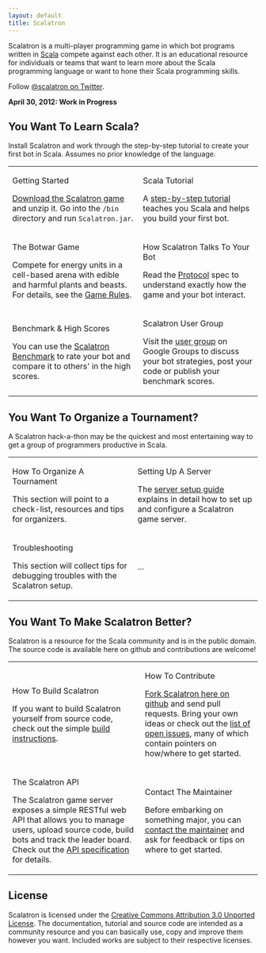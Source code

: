 ```yaml
---
layout: default
title: Scalatron
---
```


Scalatron is a multi-player programming game in which bot programs written in [Scala](http://www.scala-lang.org/)
compete against each other. It is an educational resource for individuals or teams that want to learn more about the
Scala programming language or want to hone their Scala programming skills.

Follow [@scalatron on Twitter](http://twitter.com/scalatron).

**April 30, 2012: Work in Progress**

## You Want To Learn Scala?

Install Scalatron and work through the step-by-step tutorial to create your first bot in Scala. Assumes no
prior knowledge of the language.

<table class="resourcetable">

<tr>
<td>

<span class='resourcetitle'>Getting Started</span> <br>

<a href="http://github.com/scalatron/scalatron/downloads">Download the Scalatron game</a> and unzip it.
Go into the <code>/bin</code> directory and run <code>Scalatron.jar</code>.

</td>
<td>

<span class='resourcetitle'>Scala Tutorial</span> <br>

A <a href="http://github.com/scalatron/scalatron/raw/master/Scalatron/doc/pdf/Scalatron%20Tutorial.pdf">step-by-step tutorial</a>
teaches you Scala and helps you build your first bot.

</td>
</tr>

<tr>
<td>

<span class='resourcetitle'>The Botwar Game</span> <br>

Compete for energy units in a cell-based arena with edible and harmful plants and beasts.
For details, see the <a href="http://github.com/scalatron/scalatron/raw/master/Scalatron/doc/pdf/Scalatron%20Game%20Rules.pdf">Game Rules</a>.

</td>
<td>

<span class='resourcetitle'>How Scalatron Talks To Your Bot</span> <br>

Read the <a href="http://github.com/scalatron/scalatron/raw/master/Scalatron/doc/pdf/Scalatron%20Protocol.pdf">Protocol</a>
spec to understand exactly how the game and your bot interact.

</td>
</tr>

<tr>
<td>

<span class='resourcetitle'>Benchmark &amp; High Scores</span> <br>

You can use the <a href="benchmark.html">Scalatron Benchmark</a> to rate your bot and compare it to others' in the high scores.

</td>
<td>

<span class='resourcetitle'>Scalatron User Group</span> <br>

Visit the <a href="benchmark.html">user group</a> on Google Groups to discuss your bot strategies, post your code or publish your benchmark scores.

</td>
</tr>

</table>



## You Want To Organize a Tournament?

A Scalatron hack-a-thon may be the quickest and most entertaining way to get a group of programmers productive in Scala.

<table class="resourcetable">

<tr>
<td>

<span class='resourcetitle'>How To Organize A Tournament</span> <br>

This section will point to a check-list, resources and tips for organizers.

</td>
<td>

<span class='resourcetitle'>Setting Up A Server</span> <br>

The <a href="http://github.com/scalatron/scalatron/raw/master/Scalatron/doc/pdf/Scalatron%20Server%20Setup.pdf">server setup guide</a>
explains in detail how to set up and configure a Scalatron game server.

</td>
</tr>

<tr>
<td>

<span class='resourcetitle'>Troubleshooting</span> <br>

This section will collect tips for debugging troubles with the Scalatron setup.

</td>
<td>

...

</td>
</tr>

</table>



## You Want To Make Scalatron Better?

Scalatron is a resource for the Scala community and is in the public domain.
The source code is available here on github and contributions are welcome!


<table class="resourcetable">

<tr>
<td>

<span class='resourcetitle'>How To Build Scalatron</span> <br>

If you want to build Scalatron yourself from source code, check out the simple <a href="howtobuild.html">build instructions</a>.

</td>
<td>

<span class='resourcetitle'>How To Contribute</span> <br>

<a href ="http://github.com/scalatron/scalatron/fork">Fork Scalatron here on github</a> and send pull requests.
Bring your own ideas or check out the <a href="http://github.com/scalatron/scalatron/issues?state=open">list of open issues</a>,
many of which contain pointers on how/where to get started.

</td>
</tr>

<tr>
<td>

<span class='resourcetitle'>The Scalatron API</span> <br>

The Scalatron game server exposes a simple RESTful web API that allows you to manage users, upload source code,
build bots and track the leader board. Check out the
<a href="https://github.com/scalatron/scalatron/blob/master/Scalatron/devdoc/markdown/Scalatron%20APIs.md">API specification</a>
for details.

</td>
<td>

<span class='resourcetitle'>Contact The Maintainer</span> <br>

Before embarking on something major, you can <a href="mailto:scalatron@hotmail.com">contact the maintainer</a>
and ask for feedback or tips on where to get started.

</td>
</tr>

</table>


## License

Scalatron is licensed under the [Creative Commons Attribution 3.0 Unported License](http://creativecommons.org/licenses/by/3.0/).
The documentation, tutorial and source code are intended as a community resource and you can basically use, copy and
improve them however you want. Included works are subject to their respective licenses.
